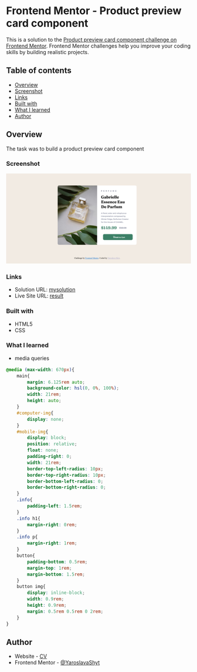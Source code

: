 # Frontend Mentor - Product preview card component

This is a solution to the [Product preview card component challenge on Frontend Mentor](https://www.frontendmentor.io/challenges/product-preview-card-component-GO7UmttRfa). 
Frontend Mentor challenges help you improve your coding skills by building realistic projects. 

## Table of contents

- [Overview](#overview)
- [Screenshot](#screenshot)
- [Links](#links)
- [Built with](#built-with)
- [What I learned](#what-i-learned)
- [Author](#author)


## Overview

The task was to build a product preview card component

### Screenshot

![](./images/result.png)


### Links

- Solution URL: [mysolution](https://github.com/YaroslavaShyt/product-preview-card-component-main)
- Live Site URL: [result](https://yaroslavashyt.github.io/product-preview-card-component-main/#)

### Built with

- HTML5
- CSS 
### What I learned

- media queries
```css
@media (max-width: 670px){
    main{
        margin: 6.125rem auto;
        background-color: hsl(0, 0%, 100%);
        width: 21rem;
        height: auto;
    }
    #computer-img{
        display: none;
    }
    #mobile-img{
        display: block;
        position: relative;
        float: none;
        padding-right: 0;
        width: 21rem;
        border-top-left-radius: 10px;
        border-top-right-radius: 10px;
        border-bottom-left-radius: 0;
        border-bottom-right-radius: 0;
    }
    .info{
        padding-left: 1.5rem;
    }
    .info h1{
        margin-right: 0rem;
    }
    .info p{
        margin-right: 1rem;
    }
    button{
        padding-bottom: 0.5rem;
        margin-top: 1rem;
        margin-bottom: 1.5rem;
    }
    button img{
        display: inline-block;
        width: 0.9rem;
        height: 0.9rem;
        margin: 0.5rem 0.5rem 0 2rem;
    }
}
```
## Author

- Website - [CV](https://yaroslavashyt.github.io/CV/)
- Frontend Mentor - [@YaroslavaShyt](https://www.frontendmentor.io/profile/YaroslavaShyt)

